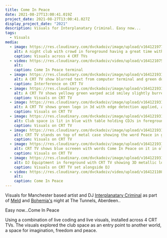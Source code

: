 ```yaml
---
title: Come In Peace
date: 2021-08-27T13:00:41.019Z
project_date: 2021-08-27T13:00:41.027Z
display_project_date: "2021"
description: Visuals for Interplanatary Criminal. Easy now...
tags:
  - Visuals
media:
  - image: https://res.cloudinary.com/dvckadoiv/image/upload/v1641219771/Soft%20Refresh/Come%20In%20Peace/all-tvs-pichi_llmevp.jpg
    alt: A night club with crowd in foreground having a great time with their arms raised, 4 CRT TVs show visuals spread across the stage and Interplanatary Criminal DJs in the centre of the stage with a beam of light on him
    caption: Visuals across 4 CRT TVs
  - video: https://res.cloudinary.com/dvckadoiv/video/upload/v1641210759/Soft%20Refresh/Come%20In%20Peace/Live_coding_-_come_in_peace_xjmols.mov
    alt:
    caption: Come In Peace terminal
  - image: https://res.cloudinary.com/dvckadoiv/image/upload/v1641219313/Soft%20Refresh/Come%20In%20Peace/2H6A6282-pichi_pqiji4.jpg
    alt: A CRT TV show blurred text from computer terminal and green dots causes by interference
    caption: Interference on CRT TV
  - image: https://res.cloudinary.com/dvckadoiv/image/upload/v1641219313/Soft%20Refresh/Come%20In%20Peace/2H6A6303-pichi_pwqevr.jpg
    alt: A CRT TV shows yellowy green warped acid smiley slightly burred with edge detection applied
    caption: Visuals on CRT TV
  - image: https://res.cloudinary.com/dvckadoiv/image/upload/v1641219313/Soft%20Refresh/Come%20In%20Peace/2H6A6312-pichi_r2lkso.jpg
    alt: A CRT TV shows green logo in 3d with edge detection applied, a man dances blurred in the background
    caption: Visuals on CRT TV
  - image: https://res.cloudinary.com/dvckadoiv/image/upload/v1641219313/Soft%20Refresh/Come%20In%20Peace/2H6A6293-pichi_x7uoyk.jpg
    alt: Club space is lit in blue with table holding CDJs in foreground and CRT TV with visuals in the background
    caption: Visuals on CRT TV
  - image: https://res.cloudinary.com/dvckadoiv/image/upload/v1641219313/Soft%20Refresh/Come%20In%20Peace/2H6A6269-pichi_c4ws0d.jpg
    alt: CRT TV stands on top of metal case showing the word Peace in graffiti like font with green dots surrounding it causes by interference
    caption: Visuals on CRT TV
  - image: https://res.cloudinary.com/dvckadoiv/image/upload/v1641219313/Soft%20Refresh/Come%20In%20Peace/2H6A6300-pichi_asgmfb.jpg
    alt: CRT TV shows blue screeen with words Come In Peace on it in old computer terminal style in front of white wavy lines and green dots caused by interference
    caption: Visuals on CRT TV
  - image: https://res.cloudinary.com/dvckadoiv/image/upload/v1641219313/Soft%20Refresh/Come%20In%20Peace/2H6A6278-pichi_hl9tch.jpg
    alt: DJ Equiptment in foreground with CRT TV showing 3D metallic logo in the background. A pink hue fills the image from the top right
    caption: Visuals on CRT TV set alongside DJ
  - video: https://res.cloudinary.com/dvckadoiv/video/upload/v1641211081/Soft%20Refresh/Come%20In%20Peace/come_in_peace_gnl1h3.mp4
    alt:
    caption: Come In Peace
---
```


Visuals for Manchester based artist and DJ [Interplanatary Criminal](https://soundcloud.com/interplanetary-criminal) as part of [Meld](https://meldrecords.bandcamp.com/) and [Bohemia's](https://www.facebook.com/BohemiaAberdeen/) night at The Tunnels, Aberdeen..

Easy now...Come In Peace

Using a combination of live coding and live visuals, installed across 4 CRT TVs. The visuals explored the club space as an entry point to another world, a space for imagination, freedom and peace.
